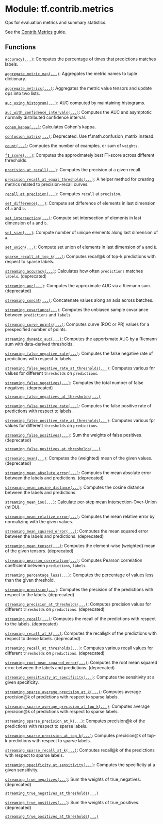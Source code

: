 <div itemscope itemtype="http://developers.google.com/ReferenceObject">
<meta itemprop="name" content="tf.contrib.metrics" />
<meta itemprop="path" content="Stable" />
</div>

# Module: tf.contrib.metrics

Ops for evaluation metrics and summary statistics.

<!-- Placeholder for "Used in" -->

See the
[Contrib Metrics](https://tensorflow.org/api_guides/python/contrib.metrics)
guide.


## Functions

[`accuracy(...)`](../../tf/contrib/metrics/accuracy.md): Computes the percentage of times that predictions matches labels.

[`aggregate_metric_map(...)`](../../tf/contrib/metrics/aggregate_metric_map.md): Aggregates the metric names to tuple dictionary.

[`aggregate_metrics(...)`](../../tf/contrib/metrics/aggregate_metrics.md): Aggregates the metric value tensors and update ops into two lists.

[`auc_using_histogram(...)`](../../tf/contrib/metrics/auc_using_histogram.md): AUC computed by maintaining histograms.

[`auc_with_confidence_intervals(...)`](../../tf/contrib/metrics/auc_with_confidence_intervals.md): Computes the AUC and asymptotic normally distributed confidence interval.

[`cohen_kappa(...)`](../../tf/contrib/metrics/cohen_kappa.md): Calculates Cohen's kappa.

[`confusion_matrix(...)`](../../tf/contrib/metrics/confusion_matrix.md): Deprecated. Use tf.math.confusion_matrix instead.

[`count(...)`](../../tf/contrib/metrics/count.md): Computes the number of examples, or sum of `weights`.

[`f1_score(...)`](../../tf/contrib/metrics/f1_score.md): Computes the approximately best F1-score across different thresholds.

[`precision_at_recall(...)`](../../tf/contrib/metrics/precision_at_recall.md): Computes the precision at a given recall.

[`precision_recall_at_equal_thresholds(...)`](../../tf/contrib/metrics/precision_recall_at_equal_thresholds.md): A helper method for creating metrics related to precision-recall curves.

[`recall_at_precision(...)`](../../tf/contrib/metrics/recall_at_precision.md): Computes `recall` at `precision`.

[`set_difference(...)`](../../tf/sets/difference.md): Compute set difference of elements in last dimension of `a` and `b`.

[`set_intersection(...)`](../../tf/sets/intersection.md): Compute set intersection of elements in last dimension of `a` and `b`.

[`set_size(...)`](../../tf/sets/size.md): Compute number of unique elements along last dimension of `a`.

[`set_union(...)`](../../tf/sets/union.md): Compute set union of elements in last dimension of `a` and `b`.

[`sparse_recall_at_top_k(...)`](../../tf/contrib/metrics/sparse_recall_at_top_k.md): Computes recall@k of top-k predictions with respect to sparse labels.

[`streaming_accuracy(...)`](../../tf/contrib/metrics/streaming_accuracy.md): Calculates how often `predictions` matches `labels`. (deprecated)

[`streaming_auc(...)`](../../tf/contrib/metrics/streaming_auc.md): Computes the approximate AUC via a Riemann sum. (deprecated)

[`streaming_concat(...)`](../../tf/contrib/metrics/streaming_concat.md): Concatenate values along an axis across batches.

[`streaming_covariance(...)`](../../tf/contrib/metrics/streaming_covariance.md): Computes the unbiased sample covariance between `predictions` and `labels`.

[`streaming_curve_points(...)`](../../tf/contrib/metrics/streaming_curve_points.md): Computes curve (ROC or PR) values for a prespecified number of points.

[`streaming_dynamic_auc(...)`](../../tf/contrib/metrics/streaming_dynamic_auc.md): Computes the apporixmate AUC by a Riemann sum with data-derived thresholds.

[`streaming_false_negative_rate(...)`](../../tf/contrib/metrics/streaming_false_negative_rate.md): Computes the false negative rate of predictions with respect to labels.

[`streaming_false_negative_rate_at_thresholds(...)`](../../tf/contrib/metrics/streaming_false_negative_rate_at_thresholds.md): Computes various fnr values for different `thresholds` on `predictions`.

[`streaming_false_negatives(...)`](../../tf/contrib/metrics/streaming_false_negatives.md): Computes the total number of false negatives. (deprecated)

[`streaming_false_negatives_at_thresholds(...)`](../../tf/contrib/metrics/streaming_false_negatives_at_thresholds.md)

[`streaming_false_positive_rate(...)`](../../tf/contrib/metrics/streaming_false_positive_rate.md): Computes the false positive rate of predictions with respect to labels.

[`streaming_false_positive_rate_at_thresholds(...)`](../../tf/contrib/metrics/streaming_false_positive_rate_at_thresholds.md): Computes various fpr values for different `thresholds` on `predictions`.

[`streaming_false_positives(...)`](../../tf/contrib/metrics/streaming_false_positives.md): Sum the weights of false positives. (deprecated)

[`streaming_false_positives_at_thresholds(...)`](../../tf/contrib/metrics/streaming_false_positives_at_thresholds.md)

[`streaming_mean(...)`](../../tf/contrib/metrics/streaming_mean.md): Computes the (weighted) mean of the given values. (deprecated)

[`streaming_mean_absolute_error(...)`](../../tf/contrib/metrics/streaming_mean_absolute_error.md): Computes the mean absolute error between the labels and predictions. (deprecated)

[`streaming_mean_cosine_distance(...)`](../../tf/contrib/metrics/streaming_mean_cosine_distance.md): Computes the cosine distance between the labels and predictions.

[`streaming_mean_iou(...)`](../../tf/contrib/metrics/streaming_mean_iou.md): Calculate per-step mean Intersection-Over-Union (mIOU).

[`streaming_mean_relative_error(...)`](../../tf/contrib/metrics/streaming_mean_relative_error.md): Computes the mean relative error by normalizing with the given values.

[`streaming_mean_squared_error(...)`](../../tf/contrib/metrics/streaming_mean_squared_error.md): Computes the mean squared error between the labels and predictions. (deprecated)

[`streaming_mean_tensor(...)`](../../tf/contrib/metrics/streaming_mean_tensor.md): Computes the element-wise (weighted) mean of the given tensors. (deprecated)

[`streaming_pearson_correlation(...)`](../../tf/contrib/metrics/streaming_pearson_correlation.md): Computes Pearson correlation coefficient between `predictions`, `labels`.

[`streaming_percentage_less(...)`](../../tf/contrib/metrics/streaming_percentage_less.md): Computes the percentage of values less than the given threshold.

[`streaming_precision(...)`](../../tf/contrib/metrics/streaming_precision.md): Computes the precision of the predictions with respect to the labels. (deprecated)

[`streaming_precision_at_thresholds(...)`](../../tf/contrib/metrics/streaming_precision_at_thresholds.md): Computes precision values for different `thresholds` on `predictions`. (deprecated)

[`streaming_recall(...)`](../../tf/contrib/metrics/streaming_recall.md): Computes the recall of the predictions with respect to the labels. (deprecated)

[`streaming_recall_at_k(...)`](../../tf/contrib/metrics/streaming_recall_at_k.md): Computes the recall@k of the predictions with respect to dense labels. (deprecated)

[`streaming_recall_at_thresholds(...)`](../../tf/contrib/metrics/streaming_recall_at_thresholds.md): Computes various recall values for different `thresholds` on `predictions`. (deprecated)

[`streaming_root_mean_squared_error(...)`](../../tf/contrib/metrics/streaming_root_mean_squared_error.md): Computes the root mean squared error between the labels and predictions. (deprecated)

[`streaming_sensitivity_at_specificity(...)`](../../tf/contrib/metrics/streaming_sensitivity_at_specificity.md): Computes the sensitivity at a given specificity.

[`streaming_sparse_average_precision_at_k(...)`](../../tf/contrib/metrics/streaming_sparse_average_precision_at_k.md): Computes average precision@k of predictions with respect to sparse labels.

[`streaming_sparse_average_precision_at_top_k(...)`](../../tf/contrib/metrics/streaming_sparse_average_precision_at_top_k.md): Computes average precision@k of predictions with respect to sparse labels.

[`streaming_sparse_precision_at_k(...)`](../../tf/contrib/metrics/streaming_sparse_precision_at_k.md): Computes precision@k of the predictions with respect to sparse labels.

[`streaming_sparse_precision_at_top_k(...)`](../../tf/contrib/metrics/streaming_sparse_precision_at_top_k.md): Computes precision@k of top-k predictions with respect to sparse labels.

[`streaming_sparse_recall_at_k(...)`](../../tf/contrib/metrics/streaming_sparse_recall_at_k.md): Computes recall@k of the predictions with respect to sparse labels.

[`streaming_specificity_at_sensitivity(...)`](../../tf/contrib/metrics/streaming_specificity_at_sensitivity.md): Computes the specificity at a given sensitivity.

[`streaming_true_negatives(...)`](../../tf/contrib/metrics/streaming_true_negatives.md): Sum the weights of true_negatives. (deprecated)

[`streaming_true_negatives_at_thresholds(...)`](../../tf/contrib/metrics/streaming_true_negatives_at_thresholds.md)

[`streaming_true_positives(...)`](../../tf/contrib/metrics/streaming_true_positives.md): Sum the weights of true_positives. (deprecated)

[`streaming_true_positives_at_thresholds(...)`](../../tf/contrib/metrics/streaming_true_positives_at_thresholds.md)

